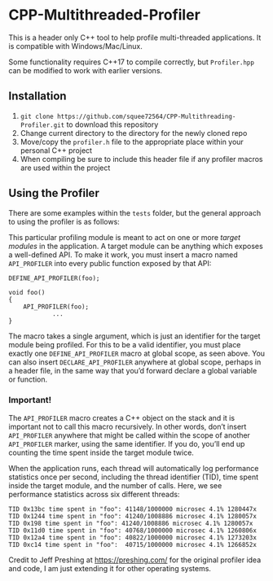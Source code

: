 
# CPP-Multithreaded-Profiler

This is a header only C++ tool to help profile multi-threaded applications. It is compatible with Windows/Mac/Linux.

Some functionality requires C++17 to compile correctly, but `Profiler.hpp` can be modified to work with earlier versions.

## Installation
1. `git clone https://github.com/squee72564/CPP-Multithreading-Profiler.git` to download this repository
2. Change current directory to the directory for the newly cloned repo
3. Move/copy the `profiler.h` file to the appropriate place within your personal C++ project
4. When compiling be sure to include this header file if any profiler macros are used within the project

## Using the Profiler
There are some examples within the `tests` folder, but the general approach to using the profiler is as follows:

This particular profiling module is meant to act on one or more _target modules_ in the application. A target module can be anything which exposes a well-defined API. To make it work, you must insert a macro named `API_PROFILER` into every public function exposed by that API:
```
DEFINE_API_PROFILER(foo);

void foo()
{
    API_PROFILER(foo);
            ...
}
```
The macro takes a single argument, which is just an identifier for the target module being profiled. For this to be a valid identifier, you must place exactly one  `DEFINE_API_PROFILER`  macro at global scope, as seen above. You can also insert  `DECLARE_API_PROFILER`  anywhere at global scope, perhaps in a header file, in the same way that you’d forward declare a global variable or function.

### Important!
The `API_PROFILER` macro creates a C++ object on the stack and it is important not to call this macro recursively. In other words, don’t insert `API_PROFILER` anywhere that might be called within the scope of another `API_PROFILER` marker, using the same identifier. If you do, you’ll end up counting the time spent inside the target module twice.

When the application runs, each thread will automatically log performance statistics once per second, including the thread identifier (TID), time spent inside the target module, and the number of calls. Here, we see performance statistics across six different threads:

```
TID 0x13bc time spent in "foo": 41148/1000000 microsec 4.1% 1280447x
TID 0x1244 time spent in "foo": 41240/1008886 microsec 4.1% 1280057x
TID 0x198 time spent in "foo": 41240/1008886 microsec 4.1% 1280057x 
TID 0x11d0 time spent in "foo": 40768/1000000 microsec 4.1% 1260806x 
TID 0x12a4 time spent in "foo": 40822/1000000 microsec 4.1% 1273203x 
TID 0xc14 time spent in "foo":  40715/1000000 microsec 4.1% 1266852x
```

Credit to Jeff Preshing at https://preshing.com/ for the original profiler idea and code, I am just extending it for other operating systems.
